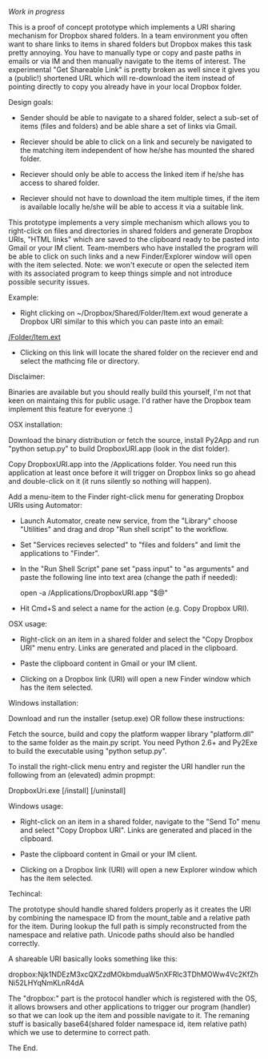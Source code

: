 *Work in progress*

This is a proof of concept prototype which implements a URI sharing mechanism
for Dropbox shared folders. In a team environment you often want to share links
to items in shared folders but Dropbox makes this task pretty annoying. You
have to manually type or copy and paste paths in emails or via IM and then
manually navigate to the items of interest. The experimental "Get Shareable
Link" is pretty broken as well since it gives you a (public!) shortened URL
which will re-download the item instead of pointing directly to copy you
already have in your local Dropbox folder.

Design goals:

  - Sender should be able to navigate to a shared folder, select a sub-set of
    items (files and folders) and be able share a set of links via Gmail.

  - Reciever should be able to click on a link and securely be navigated to the
    matching item independent of how he/she has mounted the shared folder.

  - Reciever should only be able to access the linked item if he/she has access
    to shared folder.

  - Reciever should not have to download the item multiple times, if the item
    is available locally he/she will be able to access it via a suitable link.

This prototype implements a very simple mechanism which allows you to
right-click on files and directories in shared folders and generate Dropbox
URIs, "HTML links" which are saved to the clipboard ready to be pasted into
Gmail or your IM client. Team-members who have installed the program will be
able to click on such links and a new Finder/Explorer window will open with the
item selected. Note: we won't execute or open the selected item with its
associated program to keep things simple and not introduce possible security
issues.

Example:

  - Right clicking on ~/Dropbox/Shared/Folder/Item.ext woud generate a Dropbox
  URI similar to this which you can paste into an email:

  <a href='dropbox:Njk1NDEz...HYqNmKLnR4dA'>/Folder/Item.ext</a>

  - Clicking on this link will locate the shared folder on the reciever end and
  select the mathcing file or directory.

Disclaimer:

Binaries are available but you should really build this yourself, I'm not that
keen on maintaing this for public usage. I'd rather have the Dropbox team
implement this feature for everyone :)

OSX installation:

  Download the binary distribution or fetch the source, install Py2App and run
  "python setup.py" to build DropboxURI.app (look in the dist folder).

  Copy DropboxURI.app into the /Applications folder. You need run this
  application at least once before it will trigger on Dropbox links so go ahead
  and double-click on it (it runs silently so nothing will happen).

  Add a menu-item to the Finder right-click menu for generating Dropbox URIs
  using Automator:

  - Launch Automator, create new service, from the "Library" choose "Utilities"
    and drag and drop "Run shell script" to the workflow.

  - Set "Services recieves selected" to "files and folders" and limit the
    applications to "Finder".

  - In the "Run Shell Script" pane set "pass input" to "as arguments" and paste
    the following line into text area (change the path if needed):

      open -a /Applications/DropboxURI.app "$@"

  - Hit Cmd+S and select a name for the action (e.g. Copy Dropbox URI).

OSX usage:

  - Right-click on an item in a shared folder and select the "Copy Dropbox URI"
    menu entry. Links are generated and placed in the clipboard.

  - Paste the clipboard content in Gmail or your IM client.

  - Clicking on a Dropbox link (URI) will open a new Finder window which has
    the item selected.

Windows installation:

  Download and run the installer (setup.exe) OR follow these instructions:

  Fetch the source, build and copy the platform wapper library "platform.dll"
  to the same folder as the main.py script. You need Python 2.6+ and Py2Exe to
  build the executable using "python setup.py".

  To install the right-click menu entry and register the URI handler run the
  following from an (elevated) admin propmpt:

  DropboxUri.exe [/install] [/uninstall]

Windows usage:

  - Right-click on an item in a shared folder, navigate to the "Send To" menu
    and select "Copy Dropbox URI". Links are generated and placed in the
    clipboard.

  - Paste the clipboard content in Gmail or your IM client.

  - Clicking on a Dropbox link (URI) will open a new Explorer window which has
    the item selected.

Techincal:

The prototype should handle shared folders properly as it creates the URI by
combining the namespace ID from the mount_table and a relative path for the
item. During lookup the full path is simply reconstructed from the namespace
and relative path. Unicode paths should also be handled correctly.

A shareable URI basically looks something like this:

  dropbox:Njk1NDEzM3xcQXZzdMOkbmduaW5nXFRlc3TDhMOWw4Vc2KfZhNi52LHYqNmKLnR4dA

The "dropbox:" part is the protocol handler which is registered with the OS, it
allows browsers and other applications to trigger our program (handler) so that
we can look up the item and possible navigate to it. The remaning stuff is
basically base64(shared folder namespace id, item relative path) which we use
to determine to correct path.

The End.
